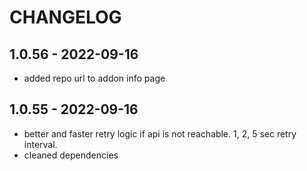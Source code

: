 # CHANGELOG

## 1.0.56 - 2022-09-16
- added repo url to addon info page

## 1.0.55 - 2022-09-16
- better and faster retry logic if api is not reachable. 1, 2, 5 sec retry interval.
- cleaned dependencies

